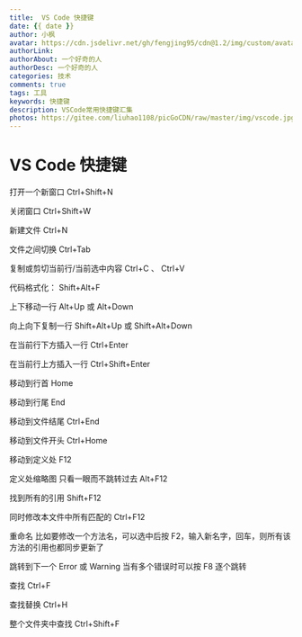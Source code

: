 ```yaml
---
title:  VS Code 快捷键
date: {{ date }}
author: 小枫
avatar: https://cdn.jsdelivr.net/gh/fengjing95/cdn@1.2/img/custom/avatar.jpg
authorLink: 
authorAbout: 一个好奇的人
authorDesc: 一个好奇的人
categories: 技术
comments: true
tags: 工具
keywords: 快捷键
description: VSCode常用快捷键汇集
photos: https://gitee.com/liuhao1108/picGoCDN/raw/master/img/vscode.jpg
---
```

# VS Code 快捷键

打开一个新窗口 Ctrl+Shift+N

关闭窗口 Ctrl+Shift+W

新建文件 Ctrl+N

文件之间切换 Ctrl+Tab

复制或剪切当前行/当前选中内容 Ctrl+C 、 Ctrl+V

代码格式化： Shift+Alt+F

上下移动一行 Alt+Up 或 Alt+Down

向上向下复制一行 Shift+Alt+Up 或 Shift+Alt+Down

在当前行下方插入一行 Ctrl+Enter

在当前行上方插入一行 Ctrl+Shift+Enter

移动到行首 Home

移动到行尾 End

移动到文件结尾 Ctrl+End

移动到文件开头 Ctrl+Home

移动到定义处 F12

定义处缩略图 只看一眼而不跳转过去 Alt+F12

找到所有的引用 Shift+F12

同时修改本文件中所有匹配的 Ctrl+F12

重命名 比如要修改一个方法名，可以选中后按 F2，输入新名字，回车，则所有该方法的引用也都同步更新了

跳转到下一个 Error 或 Warning 当有多个错误时可以按 F8 逐个跳转

查找 Ctrl+F

查找替换 Ctrl+H

整个文件夹中查找 Ctrl+Shift+F
